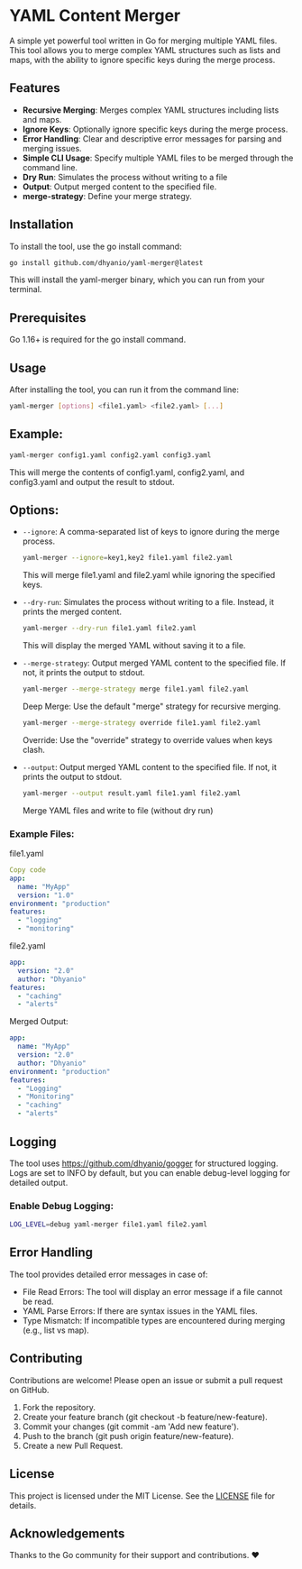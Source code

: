# YAML Content Merger

A simple yet powerful tool written in Go for merging multiple YAML files. This tool allows you to merge complex YAML structures such as lists and maps, with the ability to ignore specific keys during the merge process.

## Features
- **Recursive Merging**: Merges complex YAML structures including lists and maps.
- **Ignore Keys**: Optionally ignore specific keys during the merge process.
- **Error Handling**: Clear and descriptive error messages for parsing and merging issues.
- **Simple CLI Usage**: Specify multiple YAML files to be merged through the command line.
- **Dry Run**: Simulates the process without writing to a file
- **Output**: Output merged content to the specified file.
- **merge-strategy**: Define your merge strategy.

## Installation
To install the tool, use the go install command:

```bash
go install github.com/dhyanio/yaml-merger@latest
```
This will install the yaml-merger binary, which you can run from your terminal.

## Prerequisites
Go 1.16+ is required for the go install command.

## Usage
After installing the tool, you can run it from the command line:

```bash
yaml-merger [options] <file1.yaml> <file2.yaml> [...]
```


## Example:
```bash
yaml-merger config1.yaml config2.yaml config3.yaml
```
This will merge the contents of config1.yaml, config2.yaml, and config3.yaml and output the result to stdout.

## Options:
- `--ignore`: A comma-separated list of keys to ignore during the merge process.
  ```bash
  yaml-merger --ignore=key1,key2 file1.yaml file2.yaml
  ```
  This will merge file1.yaml and file2.yaml while ignoring the specified keys.

- `--dry-run`: Simulates the process without writing to a file. Instead, it prints the merged content.
  ```bash
  yaml-merger --dry-run file1.yaml file2.yaml
  ```
  This will display the merged YAML without saving it to a file.

- `--merge-strategy`: Output merged YAML content to the specified file. If not, it prints the output to stdout.
  ```bash
  yaml-merger --merge-strategy merge file1.yaml file2.yaml
  ```
  Deep Merge: Use the default "merge" strategy for recursive merging.

  ```bash
  yaml-merger --merge-strategy override file1.yaml file2.yaml
  ```
  Override: Use the "override" strategy to override values when keys clash.

- `--output`: Output merged YAML content to the specified file. If not, it prints the output to stdout.
  ```bash
  yaml-merger --output result.yaml file1.yaml file2.yaml
  ```
  Merge YAML files and write to file (without dry run)

### Example Files:
file1.yaml
```yaml
Copy code
app:
  name: "MyApp"
  version: "1.0"
environment: "production"
features:
  - "logging"
  - "monitoring"
```
file2.yaml

```yaml
app:
  version: "2.0"
  author: "Dhyanio"
features:
  - "caching"
  - "alerts"
```
Merged Output:
```yaml
app:
  name: "MyApp"
  version: "2.0"
  author: "Dhyanio"
environment: "production"
features:
  - "Logging"
  - "Monitoring"
  - "caching"
  - "alerts"
```
## Logging
The tool uses https://github.com/dhyanio/gogger for structured logging. Logs are set to INFO by default, but you can enable debug-level logging for detailed output.

### Enable Debug Logging:
```bash
LOG_LEVEL=debug yaml-merger file1.yaml file2.yaml
```

## Error Handling
The tool provides detailed error messages in case of:

- File Read Errors: The tool will display an error message if a file cannot be read.
- YAML Parse Errors: If there are syntax issues in the YAML files.
- Type Mismatch: If incompatible types are encountered during merging (e.g., list vs map).

## Contributing
Contributions are welcome! Please open an issue or submit a pull request on GitHub.
1. Fork the repository.
2. Create your feature branch (git checkout -b feature/new-feature).
3. Commit your changes (git commit -am 'Add new feature').
4. Push to the branch (git push origin feature/new-feature).
5. Create a new Pull Request.

## License

This project is licensed under the MIT License. See the [LICENSE](LICENSE) file for details.

## Acknowledgements

Thanks to the Go community for their support and contributions. ❤️
